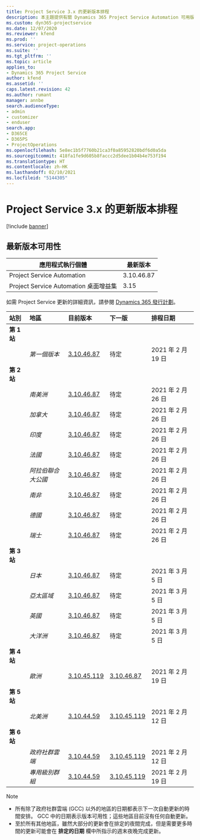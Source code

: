 ```yaml
---
title: Project Service 3.x 的更新版本排程
description: 本主題提供有關 Dynamics 365 Project Service Automation 可用版本與即將發行版本的資訊。
ms.custom: dyn365-projectservice
ms.date: 12/07/2020
ms.reviewer: kfend
ms.prod: ''
ms.service: project-operations
ms.suite: ''
ms.tgt_pltfrm: ''
ms.topic: article
applies_to:
- Dynamics 365 Project Service
author: kfend
ms.assetid: ''
caps.latest.revision: 42
ms.author: rumant
manager: annbe
search.audienceType:
- admin
- customizer
- enduser
search.app:
- D365CE
- D365PS
- ProjectOperations
ms.openlocfilehash: 5e8ec1b5f7760b21ca3f0a85952820bdf6d0a5da
ms.sourcegitcommit: 418fa1fe9d605b8faccc2d5dee1b04b4e753f194
ms.translationtype: HT
ms.contentlocale: zh-HK
ms.lasthandoff: 02/10/2021
ms.locfileid: "5144305"
---
```

# <a name="update-release-schedule-for-project-service-3x"></a>Project Service 3.x 的更新版本排程

[!include [banner](../includes/psa-now-project-operations.md)]

## <a name="latest-version-availability"></a>最新版本可用性

| 應用程式執行個體  |  最新版本 |
|-------|----|
| Project Service Automation    | 3.10.46.87 |
| Project Service Automation 桌面增益集                | 3.15          |

如需 Project Service 更新的詳細資訊，請參閱 [Dynamics 365 發行計劃](https://docs.microsoft.com/dynamics365/release-plans/)。 

| 站別  | 地區 | 目前版本 | 下一版 |  排程日期
| :---   | :---   | :---   | :---   |:---   |         
|<strong>第 1 站</strong> | |  |  | |
| | <i>第一個版本</i> | [3.10.46.87](whats-new-ur-28-5.md) | 待定 | 2021 年 2 月 19 日
|<strong>第 2 站</strong> | |  |  | |
| | <i>南美洲</i> | [3.10.46.87](whats-new-ur-28-5.md) | 待定 | 2021 年 2 月 26 日
| | <i>加拿大</i> | [3.10.46.87](whats-new-ur-28-5.md) | 待定 | 2021 年 2 月 26 日
| | <i>印度</i> | [3.10.46.87](whats-new-ur-28-5.md) | 待定 | 2021 年 2 月 26 日
| | <i>法國</i> | [3.10.46.87](whats-new-ur-28-5.md) | 待定 | 2021 年 2 月 26 日
| | <i>阿拉伯聯合大公國</i> | [3.10.46.87](whats-new-ur-28-5.md) | 待定 | 2021 年 2 月 26 日
| | <i>南非</i> | [3.10.46.87](whats-new-ur-28-5.md) | 待定 | 2021 年 2 月 26 日
| | <i>德國</i> | [3.10.46.87](whats-new-ur-28-5.md) | 待定 | 2021 年 2 月 26 日
| | <i>瑞士</i> | [3.10.46.87](whats-new-ur-28-5.md) | 待定 | 2021 年 2 月 26 日
|<strong>第 3 站</strong> | |  |  | |
| | <i>日本</i> | [3.10.46.87](whats-new-ur-28-5.md) | 待定 | 2021 年 3 月 5 日
| | <i>亞太區域</i> | [3.10.46.87](whats-new-ur-28-5.md) | 待定 | 2021 年 3 月 5 日
| | <i>英國</i> | [3.10.46.87](whats-new-ur-28-5.md) | 待定 | 2021 年 3 月 5 日
| | <i>大洋洲</i> | [3.10.46.87](whats-new-ur-28-5.md) | 待定 | 2021 年 3 月 5 日
|<strong>第 4 站</strong> | |  |  | |
| | <i>歐洲</i> | [3.10.45.119](whats-new-ur-27-5.md) | [3.10.46.87](whats-new-ur-28-5.md) | 2021 年 2 月 19 日
|<strong>第 5 站</strong> | |  |  | |
| | <i>北美洲</i> | [3.10.44.59](whats-new-ur-26.md) | [3.10.45.119](whats-new-ur-27-5.md) | 2021 年 2 月 12 日
|<strong>第 6 站</strong> | |  |  | |
| | <i>政府社群雲端</i> | [3.10.44.59](whats-new-ur-26.md) | [3.10.45.119](whats-new-ur-27-5.md) | 2021 年 2 月 12 日
| | <i>專用級別群組</i> | [3.10.44.59](whats-new-ur-26.md) | [3.10.45.119](whats-new-ur-27-5.md) | 2021 年 2 月 19 日

>[!Note]
> - 所有除了政府社群雲端 (GCC) 以外的地區的日期都表示下一次自動更新的時間安排。 GCC 中的日期表示版本可用性；這些地區目前沒有任何自動更新。
> - 至於所有其他地區，雖然大部分的更新會在排定的夜間完成，但是需要更多時間的更新可能會在 **排定的日期** 欄中所指示的週末夜晚完成更新。
